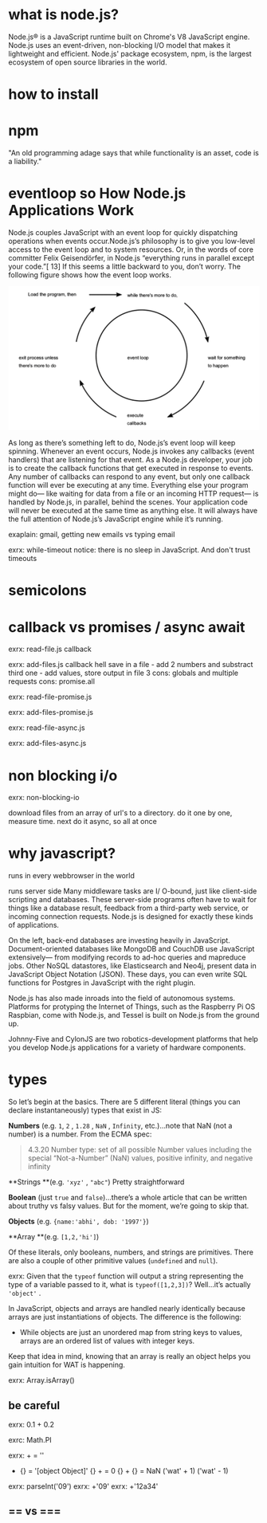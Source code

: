 # what is node.js?

Node.js® is a JavaScript runtime built on Chrome's V8 JavaScript engine. Node.js uses an event-driven, non-blocking I/O model that makes it lightweight and efficient. Node.js' package ecosystem, npm, is the largest ecosystem of open source libraries in the world.

# how to install

# npm

"An old programming adage says that while functionality is an asset, code is a liability."

# eventloop so How Node.js Applications Work

Node.js couples JavaScript with an event loop for quickly dispatching operations when events occur.Node.js’s philosophy is to give you low-level access to the event loop and to system resources. Or, in the words of core committer Felix Geisendörfer, in Node.js “everything runs in parallel except your code.”[ 13] If this seems a little backward to you, don’t worry. The following figure shows how the event loop works.

![eventloop](./img/event-loop.png)

As long as there’s something left to do, Node.js’s event loop will keep spinning. Whenever an event occurs, Node.js invokes any callbacks (event handlers) that are listening for that event. As a Node.js developer, your job is to create the callback functions that get executed in response to events. Any number of callbacks can respond to any event, but only one callback function will ever be executing at any time. Everything else your program might do— like waiting for data from a file or an incoming HTTP request— is handled by Node.js, in parallel, behind the scenes. Your application code will never be executed at the same time as anything else. It will always have the full attention of Node.js’s JavaScript engine while it’s running.

exaplain: gmail, getting new emails vs typing email

exrx: while-timeout
notice: there is no sleep in JavaScript. And don't trust timeouts

# semicolons

# callback vs promises / async await

exrx: read-file.js
callback

exrx: add-files.js
callback hell
save in a file - add 2 numbers and substract third one - add values, store output in file 3
cons: globals and multiple requests
cons: promise.all

exrx: read-file-promise.js

exrx: add-files-promise.js

exrx: read-file-async.js

exrx: add-files-async.js

# non blocking i/o

exrx: non-blocking-io

download files from an array of url's to a directory. do it one by one, measure time. next do it async, so all at once

# why javascript?

runs in every webbrowser in the world

runs server side
Many middleware tasks are I/ O-bound, just like client-side scripting and databases. These server-side programs often have to wait for things like a database result, feedback from a third-party web service, or incoming connection requests. Node.js is designed for exactly these kinds of applications.

On the left, back-end databases are investing heavily in JavaScript. Document-oriented databases like MongoDB and CouchDB use JavaScript extensively— from modifying records to ad-hoc queries and mapreduce jobs. Other NoSQL datastores, like Elasticsearch and Neo4j, present data in JavaScript Object Notation (JSON). These days, you can even write SQL functions for Postgres in JavaScript with the right plugin.

Node.js has also made inroads into the field of autonomous systems. Platforms for protyping the Internet of Things, such as the Raspberry Pi OS Raspbian, come with Node.js, and Tessel is built on Node.js from the ground up.

Johnny-Five and CylonJS are two robotics-development platforms that help you develop Node.js applications for a variety of hardware components.

# types

So let’s begin at the basics. There are 5 different literal (things you can declare instantaneously) types that exist in JS:

**Numbers** (e.g. `1`, `2` , `1.28` , `NaN` , `Infinity`, etc.)…note that NaN
(not a number) is a number. From the ECMA spec:

> 4.3.20 Number type: set of all possible Number values including the special
> “Not-a-Number” (NaN) values, positive infinity, and negative infinity

**Strings **(e.g. `'xyz'` , `"abc"`) Pretty straightforward

**Boolean** (just `true` and `false`)…there’s a whole article that can be
written about truthy vs falsy values. But for the moment, we’re going to skip
that.

**Objects** (e.g. `{name:'abhi', dob: '1997'}`)

**Array **(e.g. `[1,2,'hi']`)

Of these literals, only booleans, numbers, and strings are primitives. There are
also a couple of other primitive values (`undefined` and `null`).

exrx: Given that the `typeof` function will output a string representing the type of a variable passed to it, what is `typeof([1,2,3])`? Well…it’s actually `'object'` .

In JavaScript, objects and arrays are handled nearly identically because arrays
are just instantiations of objects. The difference is the following:

* While objects are just an unordered map from string keys to values, arrays are
an ordered list of values with integer keys.

Keep that idea in mind, knowing that an array is really an object helps you gain
intuition for WAT is happening.

exrx: Array.isArray()

## be careful

exrx: 0.1 + 0.2

exrc: Math.PI

exrx:  +  = ''
 + {} = '[object Object]'
{} +  = 0
{} + {} = NaN
('wat' + 1)
('wat' - 1)

exrx: parseInt('09')
exrx: +'09'
exrx: +'12a34'

## == vs ===
